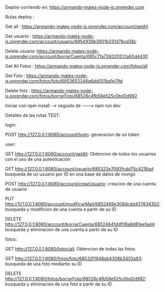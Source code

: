 Deploy corriendo en:        https://armando-mates-node-js.onrender.com   

Rutas deploy : 

Get all : https://armando-mates-node-js.onrender.com/account/getAll

Get usuario : https://armando-mates-node-js.onrender.com/account/usuario/6854939b3901b331d78cd38c

Delete usuario :https://armando-mates-node-js.onrender.com/account/borrarCuenta/685c7fa739320512a92dd430

Get All Fotos : https://armando-mates-node-js.onrender.com/fotos/all

Get Foto : https://armando-mates-node-js.onrender.com/fotos/foto/6853653346a6dd051ba1e79d

Delete foto : https://armando-mates-node-js.onrender.com/fotos/borrarFoto/68526c4fb58e525c0bd2d992



Iniciar con npm install --> seguido de ---> npm run dev

Detalles de las rutas TEST:

login: 

POST http://127.0.0.1:8080/account/login: generacion de un token

user: 

GET http://127.0.0.1:8080/account/getAll: Obtencion de todos los usuarios con el uso de una autenticación

GET http://127.0.0.1:8080/account/usuario/685323e7093fcdd75c4216ad: busqueda de un usuario por ID en una base de datos de mongo

POST http://127.0.0.1:8080/account/crearUsuario: creacion de una cuenta de usuario

PUT http://127.0.0.1:8080/account/modificarMail/6852469e308dcdd437634302: busqueda y modificion de una cuenta a partir de su ID

DELETE http://127.0.0.1:8080/account/borrarCuenta/68524841ddf09a9d81ee1ad4: busqueda y eliminacion de una cuenta a partir de su ID

fotos:

GET http://127.0.0.1:8080/fotos/all: Obtencion de todas las fotos

GET http://127.0.0.1:8080/fotos/foto/68532f1948ab4308b3402a83: busqueda de una foto mediante su ID

DELETE http://127.0.0.1:8080/fotos/borrarFoto/68526c4fb58e525c0bd2d992: busqueda y eliminacion de una foto a partir de su ID





